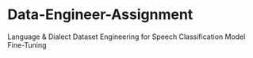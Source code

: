 # Data-Engineer-Assignment
Language &amp; Dialect Dataset Engineering for Speech Classification Model Fine-Tuning
